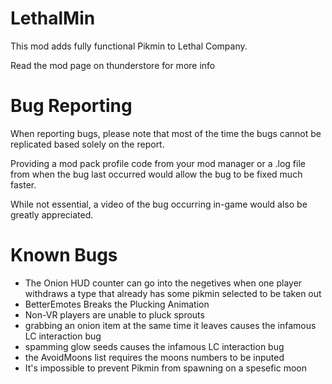 # LethalMin
This mod adds fully functional Pikmin to Lethal Company.

Read the mod page on thunderstore for more info

# Bug Reporting
When reporting bugs, please note that most of the time the bugs cannot be replicated based solely on the report. 

Providing a mod pack profile code from your mod manager or a .log file from when the bug last occurred would allow the bug to be fixed much faster. 

While not essential, a video of the bug occurring in-game would also be greatly appreciated.

# Known Bugs

- The Onion HUD counter can go into the negetives when one player withdraws a type that already has some pikmin selected to be taken out
- BetterEmotes Breaks the Plucking Animation
- Non-VR players are unable to pluck sprouts
- grabbing an onion item at the same time it leaves causes the infamous LC interaction bug
- spamming glow seeds causes the infamous LC interaction bug
- the AvoidMoons list requires the moons numbers to be inputed
- It's impossible to prevent Pikmin from spawning on a spesefic moon
